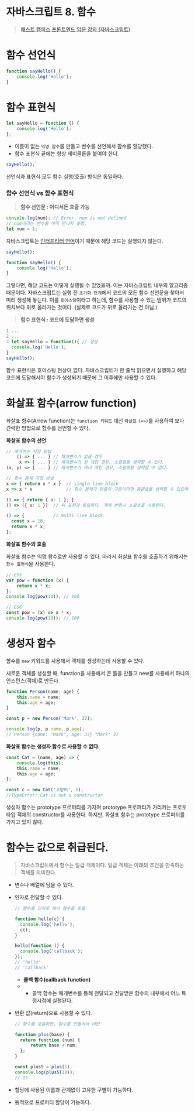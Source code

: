 # 자바스크립트 8. 함수

> [패스트 캠퍼스 프론트엔드 입문 강의 (자바스크립트)](https://www.fastcampus.co.kr/)

# 함수 선언식

```js
function sayHello() {
	console.log('Hello');
}
```

# 함수 표현식

```js
let sayHello = function () {
	console.log('Hello');
};
```

- 이름이 없는 `익명 함수`를 만들고 변수를 선언해서 함수를 할당했다.
- 함수 표현식 끝에는 항상 세미콜론을 붙여야 한다.

```js
sayHello();
```

선언식과 표현식 모두 함수 실행(호출) 방식은 동일하다.

### 함수 선언식 vs 함수 표현식

> **함수 선언문 : 어디서든 호출 가능**

```js
console.log(num); // Error. num is not defined
// num이라는 변수를 아직 만나지 못함.
let num = 1;
```

자바스크립트는 [인터프리터 언어](https://github.com/sunghyunjeonme/TIL/blob/master/ETC/Note/FastCampus_JavaScript/001-%EC%9E%90%EB%B0%94%EC%8A%A4%ED%81%AC%EB%A6%BD%ED%8A%B8%EB%9E%80%20%EB%AC%B4%EC%97%87%EC%9D%B8%EA%B0%80.md)이기 때문에 해당 코드는 실행되지 않는다.

```js
sayHello();

function sayHello() {
	console.log('Hello');
}
```

그렇다면, 해당 코드는 어떻게 실행될 수 있었을까. 이는 자바스크립트 내부의 알고리즘 때문이다. 자바스크립트는 실행 전 `초기화 단계`에서 코드의 모든 함수 선언문을 찾아서 미리 생성해 놓는다. 이를 `호이스팅`이라고 하는데, 함수를 사용할 수 있는 범위가 코드의 위치보다 위로 올라가는 것이다. (실제로 코드가 위로 올라가는 건 아님.)

> **함수 표현식 : 코드에 도달하면 생성**

```js
1 ...
2 ...
3 let sayHello = function(){ // 생성
  console.log('Hello');
}
sayHello();
```

함수 표현식은 호이스팅 현상이 없다. 자바스크립트가 한 줄씩 읽으면서 실행하고 해당 코드에 도달해서야 함수가 생성되기 때문에 그 이후에만 사용할 수 있다.

# 화살표 함수(arrow function)

화살표 함수(Arrow function)는 `function 키워드` 대신 `화살표` `(=>)`를 사용하여 보다 간략한 방법으로 함수를 선언할 수 있다.

**화살표 함수의 선언**

```js
// 매개변수 지정 방법
    () => { ... } // 매개변수가 없을 경우
     x => { ... } // 매개변수가 한 개인 경우, 소괄호를 생략할 수 있다.
(x, y) => { ... } // 매개변수가 여러 개인 경우, 소괄호를 생략할 수 없다.

// 함수 몸체 지정 방법
x => { return x * x }  // single line block
x => x * x             // 함수 몸체가 한줄의 구문이라면 중괄호를 생략할 수 있으며 암묵적으로 return된다. 위 표현과 동일하다.

() => { return { a: 1 }; }
() => ({ a: 1 })  // 위 표현과 동일하다. 객체 반환시 소괄호를 사용한다.

() => {           // multi line block.
  const x = 10;
  return x * x;
};
```

**화살표 함수의 호출**

화살표 함수는 익명 함수로만 사용할 수 있다. 따라서 화살표 함수를 호출하기 위해서는 `함수 표현식`을 사용한다.

```js
// ES5
var pow = function (x) {
	return x * x;
};
console.log(pow(10)); // 100

// ES6
const pow = (x) => x * x;
console.log(pow(10)); // 100
```

# 생성자 함수

함수를 `new` 키워드를 사용해서 객체를 생성하는데 사용할 수 있다.

새로운 객체를 생성할 때, function을 사용해서 큰 틀을 만들고 new를 사용해서 하나의 인스턴스(객체)로 만든다.

```js
function Person(name, age) {
	this.name = name;
	this.age = age;
}

const p = new Person('Mark', 37);

console.log(p, p.name, p.age);
// Person {name: "Mark", age: 37} "Mark" 37
```

**화살표 함수는 생성자 함수로 사용할 수 없다.**

```js
const Cat = (name, age) => {
	console.log(this);
	this.name = name;
	this.age = age;
};

const c = new Cat('고양이', 1);
//TypeError: Cat is not a constructor
```

생성자 함수는 prototype 프로퍼티를 가지며 prototype 프로퍼티가 가리키는 프로토타입 객체의 constructor를 사용한다. 하지만, 화살표 함수는 prototype 프로퍼티를 가지고 있지 않다.

# 함수는 값으로 취급된다.

> 자바스크립트에서 함수는 일급 객체이다. 일급 객체는 아래의 조건을 만족하는 객체를 의미한다.

- 변수나 배열에 담을 수 있다.
- 인자로 전달할 수 있다.

  ```js
  // 함수를 인자로 해서 함수를 호출

  function hello(c) {
  	console.log('hello');
  	c();
  }

  hello(function () {
  	console.log('callback');
  });
  // 'hello'
  // 'callback'
  ```

  - **콜백 함수(callback function)**
  - - 콜백 함수는 매개변수를 통해 전달되고 전달받은 함수의 내부에서 어느 특정시점에 실행된다.

- 반환 값(return)으로 사용할 수 있다.

  ```js
  // 함수를 호출하면, 함수를 만들어서 리턴

  function plus(base) {
  	return function (num) {
  		return base + num;
  	};
  }

  const plus5 = plus(5);
  console.log(plus5(10));
  // 15
  ```

- 할당에 사용된 이름과 관계없이 고유한 구별이 가능하다.
- 동적으로 프로퍼티 할당이 가능하다.

